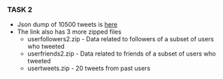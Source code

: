 ### TASK 2

- Json dump of 10500 tweets is [here](https://iiitaphyd-my.sharepoint.com/:f:/g/personal/pulak_malhotra_students_iiit_ac_in/EoZFmJ6Aa_BFu2lMCOWw3xQBPltH9pWuxRccwXTUvH7i3g?e=QfxB0p)
- The link also has 3 more zipped files
	- userfollowers2.zip - Data related to followers of a subset of users who tweeted
	- userfriends2.zip - Data related to friends of a subset of users who tweeted
	- usertweets.zip - 20 tweets from past users
